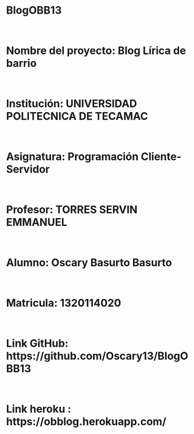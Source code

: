 # BlogOBB13
<br>
<h1>Nombre del proyecto: Blog Lírica de barrio</h1> 
<br>
<h1>Institución: UNIVERSIDAD POLITECNICA DE TECAMAC</h1>
<br>
<h1>Asignatura: Programación Cliente-Servidor</h1>
<br>
<h1>Profesor: TORRES SERVIN EMMANUEL</h1>
<br>
<h1>Alumno: Oscary Basurto Basurto</h1>
<br>
<h1>Matricula: 1320114020</h1>
<br>
<h1>Link GitHub: https://github.com/Oscary13/BlogOBB13</h1>
<br>
<h1>Link heroku : https://obblog.herokuapp.com/</h1>
<br>